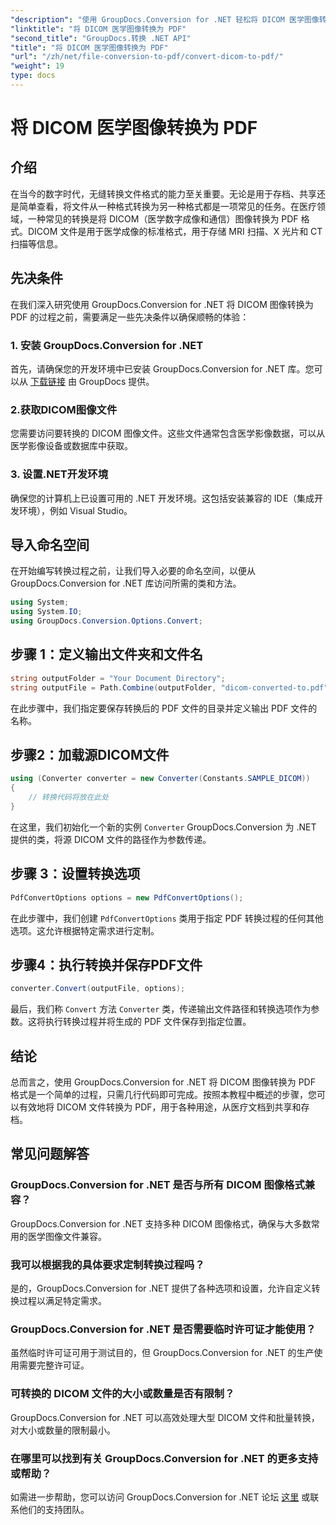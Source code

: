 ```yaml
---
"description": "使用 GroupDocs.Conversion for .NET 轻松将 DICOM 医学图像转换为 PDF 格式。灵活、高效且可定制的转换解决方案。"
"linktitle": "将 DICOM 医学图像转换为 PDF"
"second_title": "GroupDocs.转换 .NET API"
"title": "将 DICOM 医学图像转换为 PDF"
"url": "/zh/net/file-conversion-to-pdf/convert-dicom-to-pdf/"
"weight": 19
type: docs
---
```

# 将 DICOM 医学图像转换为 PDF

## 介绍
在当今的数字时代，无缝转换文件格式的能力至关重要。无论是用于存档、共享还是简单查看，将文件从一种格式转换为另一种格式都是一项常见的任务。在医疗领域，一种常见的转换是将 DICOM（医学数字成像和通信）图像转换为 PDF 格式。DICOM 文件是用于医学成像的标准格式，用于存储 MRI 扫描、X 光片和 CT 扫描等信息。
## 先决条件
在我们深入研究使用 GroupDocs.Conversion for .NET 将 DICOM 图像转换为 PDF 的过程之前，需要满足一些先决条件以确保顺畅的体验：
### 1. 安装 GroupDocs.Conversion for .NET
首先，请确保您的开发环境中已安装 GroupDocs.Conversion for .NET 库。您可以从 [下载链接](https://releases.groupdocs.com/conversion/net/) 由 GroupDocs 提供。
### 2.获取DICOM图像文件
您需要访问要转换的 DICOM 图像文件。这些文件通常包含医学影像数据，可以从医学影像设备或数据库中获取。
### 3. 设置.NET开发环境
确保您的计算机上已设置可用的 .NET 开发环境。这包括安装兼容的 IDE（集成开发环境），例如 Visual Studio。

## 导入命名空间
在开始编写转换过程之前，让我们导入必要的命名空间，以便从 GroupDocs.Conversion for .NET 库访问所需的类和方法。
```csharp
using System;
using System.IO;
using GroupDocs.Conversion.Options.Convert;
```
## 步骤 1：定义输出文件夹和文件名
```csharp
string outputFolder = "Your Document Directory";
string outputFile = Path.Combine(outputFolder, "dicom-converted-to.pdf");
```
在此步骤中，我们指定要保存转换后的 PDF 文件的目录并定义输出 PDF 文件的名称。
## 步骤2：加载源DICOM文件
```csharp
using (Converter converter = new Converter(Constants.SAMPLE_DICOM))
{
    // 转换代码将放在此处
}
```
在这里，我们初始化一个新的实例 `Converter` GroupDocs.Conversion 为 .NET 提供的类，将源 DICOM 文件的路径作为参数传递。
## 步骤 3：设置转换选项
```csharp
PdfConvertOptions options = new PdfConvertOptions();
```
在此步骤中，我们创建 `PdfConvertOptions` 类用于指定 PDF 转换过程的任何其他选项。这允许根据特定需求进行定制。
## 步骤4：执行转换并保存PDF文件
```csharp
converter.Convert(outputFile, options);
```
最后，我们称 `Convert` 方法 `Converter` 类，传递输出文件路径和转换选项作为参数。这将执行转换过程并将生成的 PDF 文件保存到指定位置。

## 结论
总而言之，使用 GroupDocs.Conversion for .NET 将 DICOM 图像转换为 PDF 格式是一个简单的过程，只需几行代码即可完成。按照本教程中概述的步骤，您可以有效地将 DICOM 文件转换为 PDF，用于各种用途，从医疗文档到共享和存档。
## 常见问题解答
### GroupDocs.Conversion for .NET 是否与所有 DICOM 图像格式兼容？
GroupDocs.Conversion for .NET 支持多种 DICOM 图像格式，确保与大多数常用的医学图像文件兼容。
### 我可以根据我的具体要求定制转换过程吗？
是的，GroupDocs.Conversion for .NET 提供了各种选项和设置，允许自定义转换过程以满足特定需求。
### GroupDocs.Conversion for .NET 是否需要临时许可证才能使用？
虽然临时许可证可用于测试目的，但 GroupDocs.Conversion for .NET 的生产使用需要完整许可证。
### 可转换的 DICOM 文件的大小或数量是否有限制？
GroupDocs.Conversion for .NET 可以高效处理大型 DICOM 文件和批量转换，对大小或数量的限制最小。
### 在哪里可以找到有关 GroupDocs.Conversion for .NET 的更多支持或帮助？
如需进一步帮助，您可以访问 GroupDocs.Conversion for .NET 论坛 [这里](https://forum.groupdocs.com/c/conversion/11) 或联系他们的支持团队。